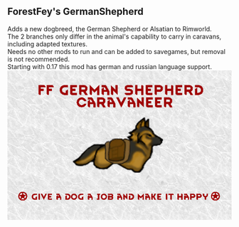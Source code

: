 ## ForestFey's GermanShepherd  
  
  
Adds a new dogbreed, the German Shepherd or Alsatian to Rimworld.  
The 2 branches only differ in the animal's capability to carry in caravans, including adapted textures.  
Needs no other mods to run and can be added to savegames, but removal is not recommended.  
Starting with 0.17 this mod has german and russian language support.  
![preview](/About/Preview.png?raw=true)
